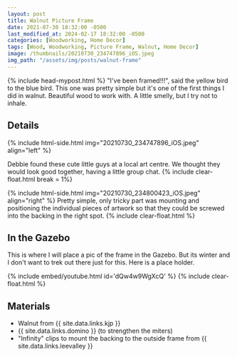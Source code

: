 ```yaml
---
layout: post
title: Walnut Picture Frame
date: 2021-07-30 18:32:00 -0500
last_modified_at: 2024-02-17 18:32:00 -0500
categories: [Woodworking, Home Decor]
tags: [Wood, Woodworking, Picture Frame, Walnut, Home Decor]
image: /thumbnails/20210730_234747896_iOS.jpeg
img_path: "/assets/img/posts/walnut-frame"
---
```

{% include head-mypost.html %}
"I've been framed!!!", said the yellow bird to the blue bird.  This one was pretty simple but it's one of the first things I did in walnut.  Beautiful wood to work with.  A little smelly, but I try not to inhale.

## Details

{% include html-side.html img="20210730_234747896_iOS.jpeg" align="left" %}

Debbie found these cute little guys at a local art centre.  We thought they would look good together, having a little group chat.
{% include clear-float.html break = 1%}

{% include html-side.html img="20210730_234800423_iOS.jpeg" align="right" %}
Pretty simple, only tricky part was mounting and positioning the individual pieces of artwork so that they could be screwed into the backing in the right spot.
{% include clear-float.html %}

## In the Gazebo

This is where I will place a pic of the frame in the Gazebo.  But its winter and I don't want to trek out there just for this.  Here is a place holder.

{% include embed/youtube.html id='dQw4w9WgXcQ' %}
{% include clear-float.html %}

## Materials

- Walnut from {{ site.data.links.kjp }}
- {{ site.data.links.domino }} (to strengthen the miters)
- "Infinity" clips to mount the backing to the outside frame from {{ site.data.links.leevalley }}
